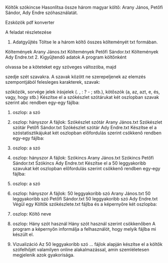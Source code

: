 Költők szókincse
Hasonlítsa össze három magyar költő: Arany János, Petőfi Sándor, Ady Endre szóhasználatát.

Ezsközök
pdf konverter

A feladat részletezése
1. Adatgyűjtés
Töltse le a három költő összes költeményét txt formában.

Költemények Arany János.txt
Költemények Petőfi Sándor.txt
Költemények Ady Endre.txt
2. Kigyűjtendő adatok
A program költőnként

olvassa be a köteteket egy szöveges változóba, majd

szedje szét szavakra. A szavak között ne szerepeljenek az elemzés szempontjából felesleges karakterek, szavak:

szóközök, sorvége jelek
írásjelek (. , : ? - ; stb.),
kötőszók (a, az, azt, e, és, vagy, hogy stb.)
Készítse el a szókészlet szótárukat két oszlopban szavak szerint abc rendben egy-egy fájlba:

1. oszlop: a szó
2. oszlop: hányszor
A fájlok:
Szókészlet szótár Arany János.txt
Szókészlet szótár Petőfi Sándor.txt
Szókészlet szótár Ady Endre.txt
Készítse el a szóstatisztikájukat két oszlopban előfordulás szerint csökkenő rendben egy-egy fájlba:

1. oszlop: a szó
2. oszlop: hányszor
A fájlok:
Szókincs Arany János.txt
Szókincs Petőfi Sándor.txt
Szókincs Ady Endre.txt
Készítse el a 50 leggyakoribb szavukat két oszlopban előfordulás szerint csökkenő rendben egy-egy fájlba:

1. oszlop: a szó
2. oszlop: hányszor
A fájlok:
50 leggyakoribb szó Arany János.txt
50 leggyakoribb szó Petőfi Sándor.txt
50 leggyakoribb szó Ady Endre.txt
Végül egy Költők szókészlete.txt fájlba és a képernyőre két oszlopba:

1. oszlop: Költő neve
2. oszlop: Hány szót használ
Hány szót használ szerint csökkenőben
A program a képernyőn informálja a felhasználót, hogy melyik fájlba mi készült el.

3. Vizualizáció
Az 50 leggyakoribb szó ... fájlok alapján készítse el a költők szófelhőjét valamilyen online alakalmazással, amin szemléletesen megjelenik azok gyakorisága.